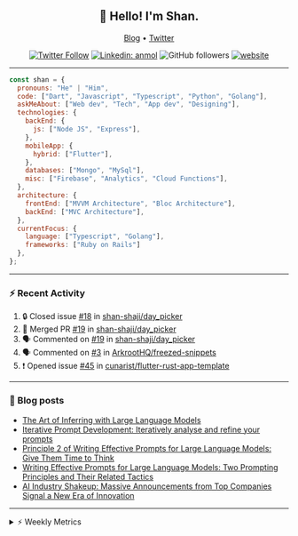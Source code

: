 <h2 align="center">👋 Hello! I'm Shan.</h2>
<p align="center">
  <a href="https://medium.com/feed/@shan-shaji">Blog</a> •
  <a href="https://twitter.com/intent/follow?screen_name=shan__shaji">Twitter</a>
</p>

<p align="center"><a href="https://twitter.com/intent/follow?screen_name=shan__shaji"><img src="https://img.shields.io/twitter/follow/shan__shaji?style=flat" alt="Twitter Follow"></a>
<a href="https://www.linkedin.com/in/shan-shaji/"><img src="https://img.shields.io/badge/shan-shaji?style=flat-square&amp;logo=Linkedin&amp;logoColor=white&amp;link=https://www.linkedin.com/in/shan-shaji/" alt="Linkedin: anmol"></a>
<img src="https://img.shields.io/github/followers/shan-shaji?label=Follow&amp;style=social" alt="GitHub followers">
<a href="http://shan-shaji.github.io/"><img src="https://img.shields.io/badge/Website-46a2f1.svg?&amp;style=flat-square&amp;logo=Google-Chrome&amp;logoColor=white&amp;link=http://shan-shaji.github.io/" alt="website"></a></p>

<hr>

```javascript
const shan = {
  pronouns: "He" | "Him",
  code: ["Dart", "Javascript", "Typescript", "Python", "Golang"],
  askMeAbout: ["Web dev", "Tech", "App dev", "Designing"],
  technologies: {
    backEnd: {
      js: ["Node JS", "Express"],
    },
    mobileApp: {
      hybrid: ["Flutter"],
    },
    databases: ["Mongo", "MySql"],
    misc: ["Firebase", "Analytics", "Cloud Functions"],
  },
  architecture: {
    frontEnd: ["MVVM Architecture", "Bloc Architecture"],
    backEnd: ["MVC Architecture"],
  },
  currentFocus: {
    language: ["Typescript", "Golang"],
    frameworks: ["Ruby on Rails"]
  },
};
```

---

### ⚡ Recent Activity

<!--START_SECTION:activity-->
1. 🔒 Closed issue [#18](https://github.com/shan-shaji/day_picker/issues/18) in [shan-shaji/day_picker](https://github.com/shan-shaji/day_picker)
2. 🎉 Merged PR [#19](https://github.com/shan-shaji/day_picker/pull/19) in [shan-shaji/day_picker](https://github.com/shan-shaji/day_picker)
3. 🗣 Commented on [#19](https://github.com/shan-shaji/day_picker/pull/19#issuecomment-1634430153) in [shan-shaji/day_picker](https://github.com/shan-shaji/day_picker)
4. 🗣 Commented on [#3](https://github.com/ArkrootHQ/freezed-snippets/issues/3#issuecomment-1592487551) in [ArkrootHQ/freezed-snippets](https://github.com/ArkrootHQ/freezed-snippets)
5. ❗ Opened issue [#45](https://github.com/cunarist/flutter-rust-app-template/issues/45) in [cunarist/flutter-rust-app-template](https://github.com/cunarist/flutter-rust-app-template)
<!--END_SECTION:activity-->

---

### 📕 Blog posts

<!-- BLOG-POST-LIST:START -->
- [The Art of Inferring with Large Language Models](https://dev.to/arkroot/the-art-of-inferring-with-large-language-models-243m)
- [Iterative Prompt Development: Iteratively analyse and refine your prompts](https://dev.to/arkroot/iterative-prompt-development-iteratively-analyse-and-refine-your-prompts-3ibl)
- [Principle 2 of Writing Effective Prompts for Large Language Models: Give Them Time to Think](https://dev.to/arkroot/principle-2-of-writing-effective-prompts-for-large-language-models-give-them-time-to-think-25j3)
- [Writing Effective Prompts for Large Language Models: Two Prompting Principles and Their Related Tactics](https://dev.to/arkroot/writing-effective-prompts-for-large-language-models-two-prompting-principles-and-their-related-tactics-151a)
- [AI Industry Shakeup: Massive Announcements from Top Companies Signal a New Era of Innovation](https://dev.to/shanshaji/ai-industry-shakeup-massive-announcements-from-top-companies-signal-a-new-era-of-innovation-pj7)
<!-- BLOG-POST-LIST:END -->

<hr>
<details>
    <summary>⚡ Weekly Metrics</summary>
    <p>
    
<!--START_SECTION:waka-->
![Code Time](http://img.shields.io/badge/Code%20Time-2%2C366%20hrs%2059%20mins-blue)

![Profile Views](http://img.shields.io/badge/Profile%20Views-3-blue)

**🐱 My GitHub Data** 

> 📦 ? Used in GitHub's Storage 
 > 
> 🏆 441 Contributions in the Year 2023
 > 
> 💼 Opted to Hire
 > 
> 📜 139 Public Repositories 
 > 
> 🔑 0 Private Repositories 
 > 
**I'm a Night 🦉** 

```text
🌞 Morning                4768 commits        ███░░░░░░░░░░░░░░░░░░░░░░   11.97 % 
🌆 Daytime                10966 commits       ███████░░░░░░░░░░░░░░░░░░   27.53 % 
🌃 Evening                17950 commits       ███████████░░░░░░░░░░░░░░   45.07 % 
🌙 Night                  6145 commits        ████░░░░░░░░░░░░░░░░░░░░░   15.43 % 
```
📅 **I'm Most Productive on Thursday** 

```text
Monday                   5772 commits        ████░░░░░░░░░░░░░░░░░░░░░   14.49 % 
Tuesday                  6474 commits        ████░░░░░░░░░░░░░░░░░░░░░   16.25 % 
Wednesday                4989 commits        ███░░░░░░░░░░░░░░░░░░░░░░   12.53 % 
Thursday                 8250 commits        █████░░░░░░░░░░░░░░░░░░░░   20.71 % 
Friday                   6942 commits        ████░░░░░░░░░░░░░░░░░░░░░   17.43 % 
Saturday                 3627 commits        ██░░░░░░░░░░░░░░░░░░░░░░░   09.11 % 
Sunday                   3775 commits        ██░░░░░░░░░░░░░░░░░░░░░░░   09.48 % 
```


📊 **This Week I Spent My Time On** 

```text
🕑︎ Time Zone: Asia/Kolkata

💬 Programming Languages: 
Dart                     10 hrs 28 mins      ███████████░░░░░░░░░░░░░░   43.74 % 
TypeScript               6 hrs 17 mins       ███████░░░░░░░░░░░░░░░░░░   26.30 % 
PHP                      2 hrs 23 mins       ██░░░░░░░░░░░░░░░░░░░░░░░   09.97 % 
JavaScript               49 mins             █░░░░░░░░░░░░░░░░░░░░░░░░   03.47 % 
JSON                     43 mins             █░░░░░░░░░░░░░░░░░░░░░░░░   03.03 % 

🔥 Editors: 
Android Studio           12 hrs 42 mins      █████████████░░░░░░░░░░░░   53.04 % 
VS Code                  11 hrs 14 mins      ████████████░░░░░░░░░░░░░   46.96 % 

🐱‍💻 Projects: 
turbo-flutter            12 hrs 40 mins      █████████████░░░░░░░░░░░░   52.90 % 
homeday-functions        10 hrs 37 mins      ███████████░░░░░░░░░░░░░░   44.34 % 
turbo                    32 mins             █░░░░░░░░░░░░░░░░░░░░░░░░   02.26 % 
post-it                  5 mins              ░░░░░░░░░░░░░░░░░░░░░░░░░   00.36 % 
3.7.12                   1 min               ░░░░░░░░░░░░░░░░░░░░░░░░░   00.14 % 

💻 Operating System: 
Mac                      23 hrs 51 mins      █████████████████████████   99.64 % 
Linux                    5 mins              ░░░░░░░░░░░░░░░░░░░░░░░░░   00.36 % 
```

**I Mostly Code in Dart** 

```text
Dart                     54 repos            ███████████░░░░░░░░░░░░░░   45.76 % 
TypeScript               5 repos             █░░░░░░░░░░░░░░░░░░░░░░░░   04.24 % 
Python                   5 repos             █░░░░░░░░░░░░░░░░░░░░░░░░   04.24 % 
Ruby                     3 repos             █░░░░░░░░░░░░░░░░░░░░░░░░   02.54 % 
Shell                    1 repo              ░░░░░░░░░░░░░░░░░░░░░░░░░   00.85 % 
```




 Last Updated on 15/07/2023 18:52:07 UTC
<!--END_SECTION:waka-->

</p>
 </details>
